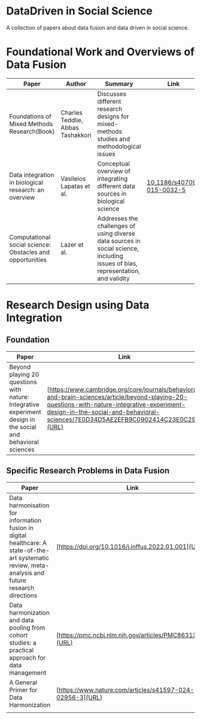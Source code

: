 # DataDriven in Social Science
A collection of papers about data fusion and data driven in social science.

# Foundational Work and Overviews of Data Fusion
| Paper | Author | Summary | Link |
| -------- | --- |-------- |--|
| Foundations of Mixed Methods Research(Book) | Charles Teddlie, Abbas Tashakkori | Discusses different research designs for mixed-methods studies and methodological issues |   |
| Data integration in biological research: an overview  | Vasileios Lapatas et al.| Conceptual overview of integrating different data sources in biological science | [10.1186/s40709-015-0032-5](URL)|
| Computational social science: Obstacles and opportunities |  Lazer et al. | Addresses the challenges of using diverse data sources in social science, including issues of bias, representation, and validity |  |

# Research Design using Data Integration
## Foundation 
| Paper | Link |
| -------- | --|
|Beyond playing 20 questions with nature: Integrative experiment design in the social and behavioral sciences | [https://www.cambridge.org/core/journals/behavioral-and-brain-sciences/article/beyond-playing-20-questions-with-nature-integrative-experiment-design-in-the-social-and-behavioral-sciences/7E0D34D5AE2EFB9C0902414C23E0C292](URL) |

## Specific Research Problems in Data Fusion 
| Paper | Link |
| -------- | --|
|Data harmonisation for information fusion in digital healthcare: A state-of-the-art systematic review, meta-analysis and future research directions | [https://doi.org/10.1016/j.inffus.2022.01.001](URL) |
|Data harmonization and data pooling from cohort studies: a practical approach for data management | [https://pmc.ncbi.nlm.nih.gov/articles/PMC8631396/](URL) |
|A General Primer for Data Harmonization | [https://www.nature.com/articles/s41597-024-02956-3](URL) |
|          |   |

